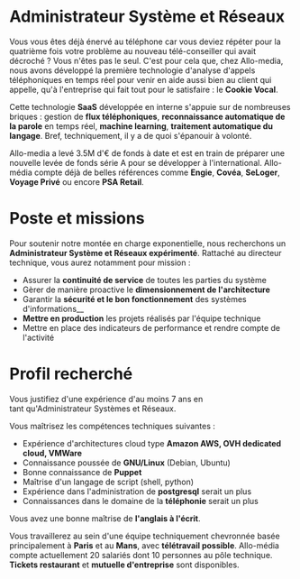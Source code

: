 # Administrateur Système et Réseaux

Vous vous êtes déjà énervé au téléphone car vous deviez répéter pour la quatrième fois votre problème au nouveau télé-conseiller qui avait décroché ? Vous n'êtes pas le seul. C'est pour cela que, chez Allo-media, nous avons développé la première technologie d'analyse d'appels téléphoniques en temps réel pour venir en aide aussi bien au client qui appelle, qu'à l'entreprise qui fait tout pour le satisfaire : le __Cookie Vocal__.

Cette technologie __SaaS__ développée en interne s'appuie sur de nombreuses briques : gestion de __flux téléphoniques__, __reconnaissance automatique de la parole__ en temps réel, __machine learning__, __traitement automatique du langage__. Bref, techniquement, il y a de quoi s'épanouir à volonté.

Allo-media a levé 3.5M d'€ de fonds à date et est en train de préparer une nouvelle levée de fonds série A pour se développer à l'international. Allo-média compte déjà de belles références comme __Engie__, __Covéa__, __SeLoger__, __Voyage Privé__ ou encore __PSA Retail__.

# Poste et missions

Pour soutenir notre montée en charge exponentielle, nous recherchons un __Administrateur Système et Réseaux expérimenté__. Rattaché au directeur technique, vous aurez notamment pour mission :

- Assurer la __continuité de service__ de toutes les parties du système
- Gèrer de manière proactive le __dimensionnement de l'architecture__
- Garantir la __sécurité et le bon fonctionnement__ des systèmes d'informations__
- __Mettre en production__ les projets réalisés par l'équipe technique
- Mettre en place des indicateurs de performance et rendre compte de l'activité

# Profil recherché

Vous justifiez d'une expérience d'au moins 7 ans en tant qu'Administrateur Systèmes et Réseaux.

Vous maîtrisez les compétences techniques suivantes :

- Expérience d'architectures cloud type __Amazon AWS, OVH dedicated cloud, VMWare__
- Connaissance poussée de __GNU/Linux__ (Debian, Ubuntu)
- Bonne connaissance de __Puppet__
- Maîtrise d'un langage de script (shell, python)
- Expérience dans l'administration de __postgresql__ serait un plus
- Connaissances dans le domaine de la __téléphonie__ serait un plus

Vous avez une bonne maîtrise de __l'anglais à l'écrit__. 

Vous travaillerez au sein d'une équipe techniquement chevronnée basée principalement à __Paris__ et au __Mans__, avec __télétravail possible__. Allo-média compte actuellement 20 salariés dont 10 personnes au pôle technique. __Tickets restaurant__ et __mutuelle d'entreprise__ sont disponibles.
